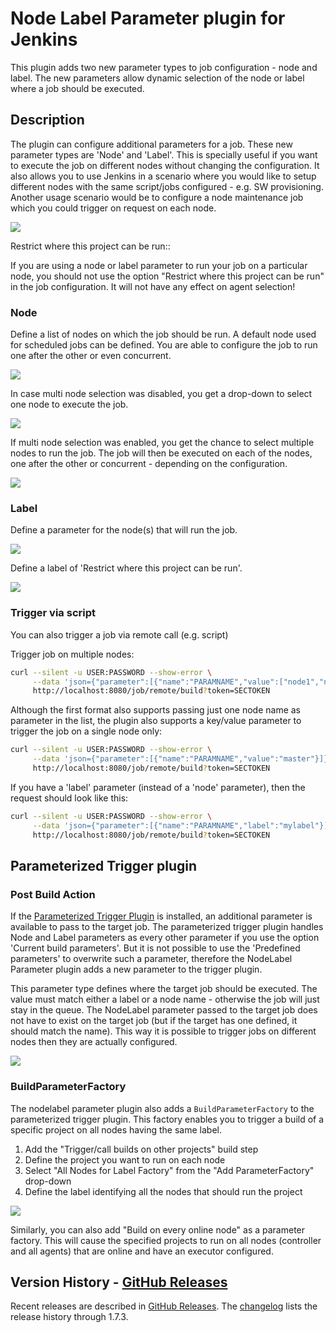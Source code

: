 # Node Label Parameter plugin for Jenkins

This plugin adds two new parameter types to job configuration - node and label.
The new parameters allow dynamic selection of the node or label where a job should be executed.

## Description

The plugin can configure additional parameters for a job.
These new parameter types are 'Node' and 'Label'.
This is specially useful if you want to execute the job on different nodes without changing the configuration.
It also allows you to use Jenkins in a scenario where you would like to setup different nodes with the same script/jobs configured - e.g. SW provisioning.
Another usage scenario would be to configure a node maintenance job which you could trigger on request on each node.

![](images/selectParameter.png)

Restrict where this project can be run::

If you are using a node or label parameter to run your job on a particular node, you should not use the option "Restrict where this project can be run" in the job configuration.
It will not have any effect on agent selection!

### Node

Define a list of nodes on which the job should be run.
A default node used for scheduled jobs can be defined.
You are able to configure the job to run one after the other or even concurrent.

![](images/config_plugin.png)

In case multi node selection was disabled, you get a drop-down to select one node to execute the job.

![](images/images/triggerWithNode.png)

If multi node selection was enabled, you get the chance to select multiple nodes to run the job.
The job will then be executed on each of the nodes, one after the other or concurrent - depending on the configuration.

![](images/multinode_selection.png)

### Label

Define a parameter for the node(s) that will run the job.

![](images/labelParameter.png)

Define a label of 'Restrict where this project can be run'.

![](images/triggerWithLabel.jpg)

### Trigger via script

You can also trigger a job via remote call (e.g. script)

Trigger job on multiple nodes:

``` bash
curl --silent -u USER:PASSWORD --show-error \
     --data 'json={"parameter":[{"name":"PARAMNAME","value":["node1","node2"]}]}&Submit=Build' \
     http://localhost:8080/job/remote/build?token=SECTOKEN
```

Although the first format also supports passing just one node name as parameter in the list, the plugin also supports a key/value parameter to trigger the job on a single node only:

``` bash
curl --silent -u USER:PASSWORD --show-error \
     --data 'json={"parameter":[{"name":"PARAMNAME","value":"master"}]}&Submit=Build' \
     http://localhost:8080/job/remote/build?token=SECTOKEN
```

If you have a 'label' parameter (instead of a 'node' parameter), then the request should look like this:

``` bash
curl --silent -u USER:PASSWORD --show-error \
     --data 'json={"parameter":[{"name":"PARAMNAME","label":"mylabel"}]}&Submit=Build' \
     http://localhost:8080/job/remote/build?token=SECTOKEN
```

## Parameterized Trigger plugin

### Post Build Action

If the [Parameterized Trigger Plugin](https://plugins.jenkins.io/parameterized-trigger/) is installed, an additional parameter is available to pass to the target job.
The parameterized trigger plugin handles Node and Label parameters as every other parameter if you use the option 'Current build parameters'.
But it is not possible to use the 'Predefined parameters' to overwrite such a parameter, therefore the NodeLabel Parameter plugin adds a new parameter to the trigger plugin.

This parameter type defines where the target job should be executed.
The value must match either a label or a node name - otherwise the job will just stay in the queue.
The NodeLabel parameter passed to the target job does not have to exist on the target job (but if the target has one defined, it should match the name).
This way it is possible to trigger jobs on different nodes then they are actually configured.

![](images/parameterized-trigger-param.jpg)

### BuildParameterFactory

The nodelabel parameter plugin also adds a `BuildParameterFactory` to the parameterized trigger plugin.
This factory enables you to trigger a build of a specific project on all nodes having the same label.

1.  Add the "Trigger/call builds on other projects" build step
2.  Define the project you want to run on each node
3.  Select "All Nodes for Label Factory" from the "Add ParameterFactory" drop-down
4.  Define the label identifying all the nodes that should run the project

![](images/screen-capture-4.jpg)

Similarly, you can also add "Build on every online node" as a parameter factory.
This will cause the specified projects to run on all nodes (controller and all agents) that are online and have an executor configured.

## Version History - [GitHub Releases](https://github.com/jenkinsci/nodelabelparameter-plugin/releases)

Recent releases are described in [GitHub Releases](https://github.com/jenkinsci/nodelabelparameter-plugin/releases).
The [changelog](CHANGELOG.md) lists the release history through 1.7.3.
